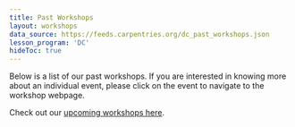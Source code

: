 ```yaml
---
title: Past Workshops
layout: workshops
data_source: https://feeds.carpentries.org/dc_past_workshops.json
lesson_program: 'DC'
hideToc: true
---
```


Below is a list of our past workshops. If you are interested in knowing more about an individual event, please click on the event to navigate to the workshop webpage.

Check out our [upcoming workshops here](/workshops/workshops-upcoming).